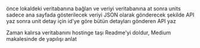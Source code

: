 önce lokaldeki veritabanına bağlan ve veriyi veritabanına at
sonra units sadece ana sayfada gösterilecek veriyi JSON olarak gönderecek şekilde API yaz
sonra unit detay için id'ye göre bütün detayları gönderen API yaz

Zaman kalırsa veritabanını hostinge taşı
Readme'yi doldur,
Medium makalesinde de yapılışı anlat
